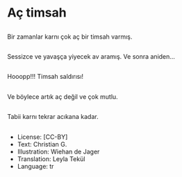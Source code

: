 # Aç timsah

##
Bir zamanlar karnı çok aç bir timsah varmış.

##
Sessizce ve yavaşça yiyecek av aramış. Ve sonra aniden...

##
Hooopp!!! Timsah saldırısı!

##
Ve böylece artık aç değil ve çok mutlu.

##
Tabii karnı tekrar acıkana kadar.

##
* License: [CC-BY]
* Text: Christian G.
* Illustration: Wiehan de Jager
* Translation: Leyla Tekül
* Language: tr
